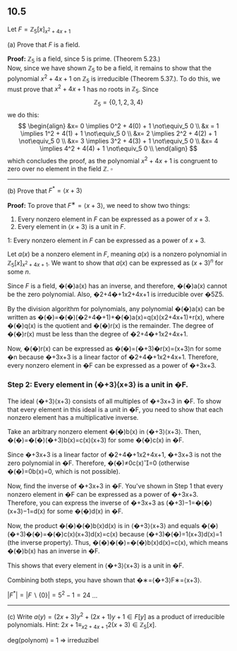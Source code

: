 

## 10.5

Let $F = \mathbb{Z}_5[x]_{x^2+4x+1}$

(a) Prove that $F$ is a field.

**Proof:**
$\mathbb{Z}_5$ is a field, since $5$ is prime. (Theorem 5.23.)   
Now, since we have shown $\mathbb{Z}_5$ to be a field, it remains to show that the polynomial $x^2 +4x +1$ on $\mathbb{Z}_5$ is irreducible (Theorem 5.37.). To do this, we must prove that $x^2 +4x +1$ has no roots in $\mathbb{Z}_5$. 
Since
$$\mathbb{Z}_5 =\{0, 1, 2, 3, 4\}$$
we do this:
$$
\begin{align}
&x= 0 \implies 0^2 + 4(0) + 1 \not\equiv_5 0 \\
&x = 1 \implies 1^2 + 4(1) + 1 \not\equiv_5 0 \\
&x= 2 \implies 2^2 + 4(2) + 1 \not\equiv_5 0 \\
&x= 3 \implies 3^2 + 4(3) + 1 \not\equiv_5 0 \\
&x= 4 \implies 4^2 + 4(4) + 1 \not\equiv_5 0 \\
\end{align}
$$
which concludes the proof, as the polynomial $x^2 + 4x + 1$ is congruent to zero over no element in the field $\mathbb{Z}$.
$\square$
___


(b) Prove that $F^* = \langle x + 3 \rangle$

**Proof:**
To prove that $F^∗=\langle x+3\rangle$, we need to show two things:

1. Every nonzero element in $F$ can be expressed as a power of $x+3$.
2. Every element in $\langle x+3\rangle$ is a unit in $F$.


1:
Every nonzero element in $F$ can be expressed as a power of $x+3$.

Let $a(x)$ be a nonzero element in $F$, meaning $a(x)$ is a nonzero polynomial in $\mathbb{Z}_5​[x]_{x^2+4x+1}$. We want to show that $a(x)$ can be expressed as $(x+3)^n$ for some $n$.

Since $F$ is a field, �(�)a(x) has an inverse, and therefore, �(�)a(x) cannot be the zero polynomial. Also, �2+4�+1x2+4x+1 is irreducible over �5Z5​.

By the division algorithm for polynomials, any polynomial �(�)a(x) can be written as �(�)=�(�)(�2+4�+1)+�(�)a(x)=q(x)(x2+4x+1)+r(x), where �(�)q(x) is the quotient and �(�)r(x) is the remainder. The degree of �(�)r(x) must be less than the degree of �2+4�+1x2+4x+1.

Now, �(�)r(x) can be expressed as �(�)=(�+3)�r(x)=(x+3)n for some �n because �+3x+3 is a linear factor of �2+4�+1x2+4x+1. Therefore, every nonzero element in �F can be expressed as a power of �+3x+3.

### Step 2: Every element in ⟨�+3⟩⟨x+3⟩ is a unit in �F.

The ideal ⟨�+3⟩⟨x+3⟩ consists of all multiples of �+3x+3 in �F. To show that every element in this ideal is a unit in �F, you need to show that each nonzero element has a multiplicative inverse.

Take an arbitrary nonzero element �(�)b(x) in ⟨�+3⟩⟨x+3⟩. Then, �(�)=�(�)(�+3)b(x)=c(x)(x+3) for some �(�)c(x) in �F.

Since �+3x+3 is a linear factor of �2+4�+1x2+4x+1, �+3x+3 is not the zero polynomial in �F. Therefore, �(�)≠0c(x)=0 (otherwise �(�)=0b(x)=0, which is not possible).

Now, find the inverse of �+3x+3 in �F. You've shown in Step 1 that every nonzero element in �F can be expressed as a power of �+3x+3. Therefore, you can express the inverse of �+3x+3 as (�+3)−1=�(�)(x+3)−1=d(x) for some �(�)d(x) in �F.

Now, the product �(�)�(�)b(x)d(x) is in ⟨�+3⟩⟨x+3⟩ and equals �(�)(�+3)�(�)=�(�)c(x)(x+3)d(x)=c(x) because (�+3)�(�)=1(x+3)d(x)=1 (the inverse property). Thus, �(�)�(�)=�(�)b(x)d(x)=c(x), which means �(�)b(x) has an inverse in �F.

This shows that every element in ⟨�+3⟩⟨x+3⟩ is a unit in �F.

Combining both steps, you have shown that �∗=⟨�+3⟩F∗=⟨x+3⟩.




$|F^*| = |F \backslash \{0\} | = 5^2 -1 =24$
...

___


(c) Write $a(y) = (2x+3)y^2 +(2x+1)y +1 \in F [y]$ as a  product of irreducible polynomials.
Hint: $2x + 1 \equiv_{x2+4x+1} 2(x + 3) \in \mathbb{Z}_5[x]$.



deg(polynom) = 1 => irreduzibel


